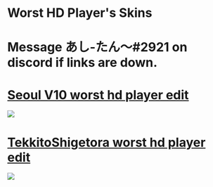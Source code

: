 # Worst HD Player's Skins
# Message あし-たん～#2921 on discord if links are down.



# [Seoul V10 worst hd player edit](https://drive.google.com/u/1/uc?id=1MJiSiCsHjoqphIFGENV1mDT8R_yCn5bQ&export=download)
![](https://i.imgur.com/fhz11pG.png)

# [TekkitoShigetora worst hd player edit](https://drive.google.com/u/1/uc?id=1oImfvCpEK1zSiixeVhbYK49YApcl6tPI&export=download)
![](https://i.imgur.com/XTCDwyO.jpg)
